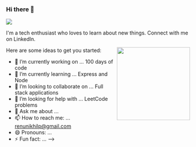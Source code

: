 ### Hi there 👋
![](https://komarev.com/ghpvc/?username=renushinde)
<!--
**renushinde/renushinde** is a ✨ _special_ ✨ repository because its `README.md` (this file) appears on your GitHub profile.
![Header image](https://www.canva.com/design/DAEZQAMs0ns/WBa1dXPjYT3sUuHilvI-rw/edit)
<!-- You can create your own header images using Canva, it has a lot of templates. If you do, use the following link https://www.canva.com/join/celeriac-tread-jellyfish -->
I'm a tech enthusiast who loves to learn about new things. Connect with me on LinkedIn.

<img align='right' src='https://media.giphy.com/media/bcKmIWkUMCjVm/giphy.gif' width='200"'>
Here are some ideas to get you started:

- 🔭 I’m currently working on ... 100 days of code
- 🌱 I’m currently learning ... Express and Node
- 👯 I’m looking to collaborate on ... Full stack applications
- 🤔 I’m looking for help with ... LeetCode problems
- 💬 Ask me about ...
- 📫 How to reach me: ... renunikhilp@gmail.com
- 😄 Pronouns: ...
- ⚡ Fun fact: ... 
-->
